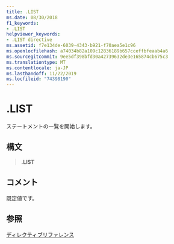 ```yaml
---
title: .LIST
ms.date: 08/30/2018
f1_keywords:
- .LIST
helpviewer_keywords:
- .LIST directive
ms.assetid: f7e134de-6039-4343-b921-f70aea5e1c96
ms.openlocfilehash: a74034b82a109c12836189b657cceffbfeaab4a6
ms.sourcegitcommit: 9ee5df398bfd30a42739632de3e165874cb675c3
ms.translationtype: MT
ms.contentlocale: ja-JP
ms.lasthandoff: 11/22/2019
ms.locfileid: "74398190"
---
```

# <a name="list"></a>.LIST

ステートメントの一覧を開始します。

## <a name="syntax"></a>構文

> **.LIST**

## <a name="remarks"></a>コメント

既定値です。

## <a name="see-also"></a>参照

[ディレクティブリファレンス](directives-reference.md)
